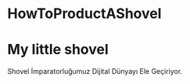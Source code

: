 # HowToProductAShovel
<h1>My little shovel</h1>
Shovel İmparatorluğumuz Dijital Dünyayı Ele Geçiriyor.
